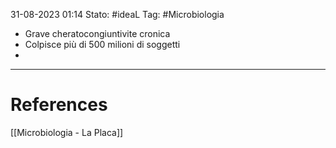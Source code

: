 31-08-2023 01:14
Stato: #ideaL
Tag: #Microbiologia 

- Grave cheratocongiuntivite cronica
- Colpisce più di 500 milioni di soggetti
- 

---
# References
[[Microbiologia - La Placa]]